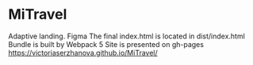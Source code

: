 # MiTravel
Adaptive landing. 
Figma 
The final index.html is located in dist/index.html
Bundle is built by Webpack 5
Site is presented on gh-pages https://victoriaserzhanova.github.io/MiTravel/
